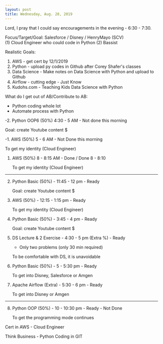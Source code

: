 ```yaml
---
layout: post
title: Wednesday, Aug. 28, 2019
---
```


Lord, I pray that I could say encouragements in the evening - 6:30 - 7:30.
  

Focus/Target/Goal:  Salesforce / Disney / HenryMayo (SCV)     
(1) Cloud Engineer who could code in Python (2) Bassist

Realistic Goals: 
1) AWS - get cert by 12/1/2019
2) Python - upload py codes in Github after Corey Shafer's classes 
3) Data Science - Make notes on Data Science with Python and upload to Github
4) Airflow - cutting edge - Just Know
5) Kudohs.com - Teaching Kids Data Science with Python

What do I get out of AB/Contribute to AB:
- Python coding whole lot
- Automate process with Python
      
-2. Python OOP6 (50%) 4:30 - 5 AM - Not done this morning

  Goal: create Youtube content $



-1. AWS (50%) 5 - 6 AM - Not Done this morning
   
   To get my identity (Cloud Engineer)


1. AWS (50%) 8 - 8:15 AM - Done / Done 8 - 8:10
   
   To get my identity (Cloud Engineer)

---------------------------------------------


2. Python Basic (50%) - 11:45 - 12 pm - Ready 
   
   Goal: create Youtube content $



3. AWS (50%) - 12:15 - 1:15 pm - Ready 
   
   To get my identity (Cloud Engineer)



4. Python Basic (50%) - 3:45 - 4 pm - Ready
   
   Goal: create Youtube content $




5. DS Lecture & 2 Exercise - 4:30 - 5 pm (Extra %) - Ready
   
   - Only two problems (only 30 min required)
   
   To be comfortable with DS, it is unavoidable



6. Python Basic (50%) - 5 - 5:30 pm - Ready
   
   To get into Disney, Salesforce or Amgen



7. Apache Airflow (Extra) - 5:30 - 6 pm - Ready
   
   To get into Disney or Amgen

-------------------------------------------

8. Python OOP (50%) - 10 - 10:30 pm - Ready  - Not Done
   
   To get the programming mode continues


Cert in AWS - Cloud Engineer

Think Business - Python Coding in GIT
                 
                                  
